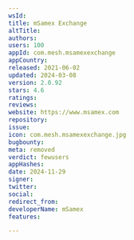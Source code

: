 ```yaml
---
wsId: 
title: mSamex Exchange
altTitle: 
authors: 
users: 100
appId: com.mesh.msamexexchange
appCountry: 
released: 2021-06-02
updated: 2024-03-08
version: 2.0.92
stars: 4.6
ratings: 
reviews: 
website: https://www.msamex.com
repository: 
issue: 
icon: com.mesh.msamexexchange.jpg
bugbounty: 
meta: removed
verdict: fewusers
appHashes: 
date: 2024-11-29
signer: 
twitter: 
social: 
redirect_from: 
developerName: mSamex
features: 

---
```


